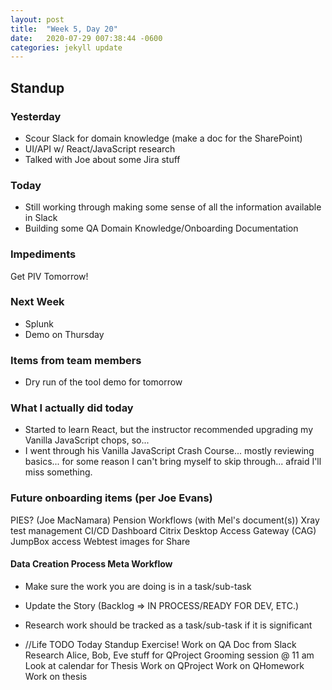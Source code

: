 ```yaml
---
layout: post
title:  "Week 5, Day 20"
date:   2020-07-29 007:38:44 -0600
categories: jekyll update
---
```


## Standup

### Yesterday
* Scour Slack for domain knowledge (make a doc for the SharePoint)
* UI/API w/ React/JavaScript research
* Talked with Joe about some Jira stuff

### Today
* Still working through making some sense of all the information available in Slack
* Building some QA Domain Knowledge/Onboarding Documentation

### Impediments
Get PIV Tomorrow!

### Next Week
* Splunk
* Demo on Thursday

### Items from team members
* Dry run of the tool demo for tomorrow


### What I actually did today
* Started to learn React, but the instructor recommended upgrading my Vanilla JavaScript chops, so...
* I went through his Vanilla JavaScript Crash Course... mostly reviewing basics... for some reason I can't bring myself to skip through... afraid I'll miss something.

### Future onboarding items (per Joe Evans)
PIES? (Joe MacNamara)
Pension Workflows (with Mel's document(s))
Xray test management
CI/CD Dashboard
Citrix Desktop Access Gateway (CAG)
JumpBox access
Webtest images for Share

#### Data Creation Process Meta Workflow
* Make sure the work you are doing is in a task/sub-task
* Update the Story (Backlog => IN PROCESS/READY FOR DEV, ETC.)
* Research work should be tracked as a task/sub-task if it is significant

* //Life TODO Today
Standup
Exercise!
Work on QA Doc from Slack
Research Alice, Bob, Eve stuff for QProject
Grooming session @ 11 am
Look at calendar for Thesis
Work on QProject
Work on QHomework
Work on thesis 